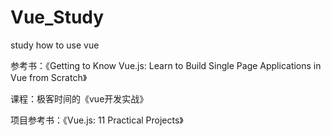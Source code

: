 # Vue_Study
study how to use vue

参考书：《Getting to Know Vue.js: Learn to Build Single Page Applications in Vue from Scratch》

课程：极客时间的《vue开发实战》

项目参考书：《Vue.js: 11 Practical Projects》